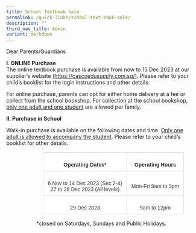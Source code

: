 ```yaml
---
title: School Textbook Sale
permalink: /quick-links/school-text-book-sale/
description: ""
third_nav_title: Admin
variant: markdown
---
```

Dear Parents/Guardians  

**I. ONLINE Purchase**  
The online textbook purchase is available from now to 15 Dec 2023 at our supplier’s website [(https://cascoedusupply.com.sg/)](https://cascoedusupply.com.sg/). Please refer to your child’s booklist for the login instructions and other details.   

For online purchase, parents can opt for either home delivery at a fee or collect from the school bookshop. For collection at the school bookshop, <u>only one adult and one student</u> are allowed per family.

**II. Purchase in School**  

Walk-in purchase is available on the following dates and time. <u>Only one adult is allowed to accompany the student</u>. Please refer to your child’s booklist for other details.  

<table class="MsoNormalTable" border="0" cellspacing="0" cellpadding="0" width="429" style="width:321.75pt;margin-left:72.9pt;border-collapse:collapse;mso-yfti-tbllook:
 1184"><tbody><tr style="mso-yfti-irow:0;mso-yfti-firstrow:yes"><td style="border:solid #D6D6D6 1.0pt;mso-border-alt:solid #D6D6D6 .25pt;
  mso-border-bottom-alt:solid #D6D6D6 .75pt;background:white;padding:6.0pt 9.0pt 6.0pt 9.0pt"><p class="MsoNormal" align="center" style="margin-bottom:0mm;text-align:center;
  line-height:normal"><b><span style="font-size:10.5pt;font-family:&quot;Arial&quot;,sans-serif;
  mso-fareast-font-family:&quot;Times New Roman&quot;;color:#333333;mso-font-kerning:
  0pt;mso-ligatures:none">Operating Dates*</span></b></p></td><td style="border:solid #D6D6D6 1.0pt;border-left:none;mso-border-left-alt:
  solid #D6D6D6 .25pt;mso-border-alt:solid #D6D6D6 .25pt;mso-border-bottom-alt:
  solid #D6D6D6 .75pt;background:white;padding:6.0pt 9.0pt 6.0pt 9.0pt"><p class="MsoNormal" align="center" style="margin-bottom:0mm;text-align:center;
  line-height:normal"><b><span style="font-size:10.5pt;font-family:&quot;Arial&quot;,sans-serif;
  mso-fareast-font-family:&quot;Times New Roman&quot;;color:#333333;mso-font-kerning:
  0pt;mso-ligatures:none">Operating Hours</span></b></p></td></tr><tr style="mso-yfti-irow:1"><td style="border:solid #D6D6D6 1.0pt;border-top:none;mso-border-top-alt:
  solid #D6D6D6 .25pt;mso-border-alt:solid #D6D6D6 .25pt;mso-border-bottom-alt:
  solid #D6D6D6 .75pt;background:white;padding:6.0pt 9.0pt 6.0pt 9.0pt"><p class="MsoNormal" align="center" style="margin-bottom:0mm;text-align:center;
  line-height:normal"><span style="font-size:10.5pt;font-family:&quot;Arial&quot;,sans-serif;
  mso-fareast-font-family:&quot;Times New Roman&quot;;color:#333333;mso-font-kerning:
  0pt;mso-ligatures:none">6 Nov to 14 Dec 2023 (Sec 2-4)<br>27 to 28 Dec 2023 (All levels)</span></p></td><td style="border-top:none;border-left:none;border-bottom:solid #D6D6D6 1.0pt;
  border-right:solid #D6D6D6 1.0pt;mso-border-top-alt:solid #D6D6D6 .25pt;
  mso-border-left-alt:solid #D6D6D6 .25pt;mso-border-alt:solid #D6D6D6 .25pt;
  mso-border-bottom-alt:solid #D6D6D6 .75pt;background:white;padding:6.0pt 9.0pt 6.0pt 9.0pt"><p class="MsoNormal" align="center" style="margin-bottom:0mm;text-align:center;
  line-height:normal"><span style="font-size:10.5pt;font-family:&quot;Arial&quot;,sans-serif;
  mso-fareast-font-family:&quot;Times New Roman&quot;;color:#333333;mso-font-kerning:
  0pt;mso-ligatures:none">Mon-Fri 9am to 3pm</span></p></td></tr><tr style="mso-yfti-irow:2;mso-yfti-lastrow:yes"><td style="border:solid #D6D6D6 1.0pt;border-top:none;mso-border-top-alt:
  solid #D6D6D6 .25pt;mso-border-alt:solid #D6D6D6 .25pt;background:white;
  padding:6.0pt 9.0pt 6.0pt 9.0pt"><p class="MsoNormal" align="center" style="margin-bottom:0mm;text-align:center;
  line-height:normal"><span style="font-size:10.5pt;font-family:&quot;Arial&quot;,sans-serif;
  mso-fareast-font-family:&quot;Times New Roman&quot;;color:#333333;mso-font-kerning:
  0pt;mso-ligatures:none">29 Dec 2023</span></p></td><td style="border-top:none;border-left:none;border-bottom:solid #D6D6D6 1.0pt;
  border-right:solid #D6D6D6 1.0pt;mso-border-top-alt:solid #D6D6D6 .25pt;
  mso-border-left-alt:solid #D6D6D6 .25pt;mso-border-alt:solid #D6D6D6 .25pt;
  background:white;padding:6.0pt 9.0pt 6.0pt 9.0pt"><p class="MsoNormal" align="center" style="margin-bottom:0mm;text-align:center;
  line-height:normal"><span style="font-size:10.5pt;font-family:&quot;Arial&quot;,sans-serif;
  mso-fareast-font-family:&quot;Times New Roman&quot;;color:#333333;mso-font-kerning:
  0pt;mso-ligatures:none">9am to 12pm</span></p></td></tr></tbody></table>

<center>*closed on Saturdays, Sundays and Public Holidays.</center>